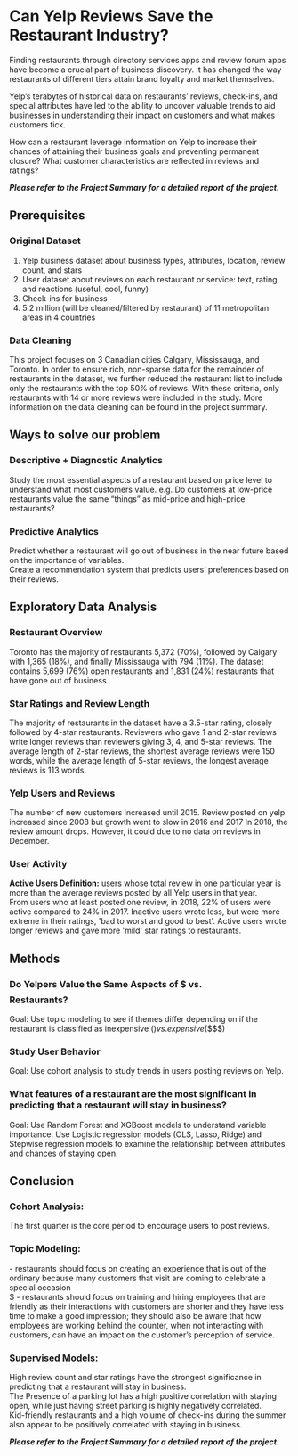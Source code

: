 # Can Yelp Reviews Save the Restaurant Industry?

Finding restaurants through directory services apps and review forum apps have become a crucial part of business discovery. It has changed the way restaurants of different tiers attain brand loyalty and market themselves.   

Yelp’s terabytes of historical data on restaurants’ reviews, check-ins, and special attributes have led to the ability to uncover valuable trends to aid businesses in understanding their impact on customers and what makes customers tick.   

How can a restaurant leverage information on Yelp to increase their chances of attaining their business goals and preventing permanent closure? What customer characteristics are reflected in reviews and ratings?

***Please refer to the Project Summary for a detailed report of the project.***

## Prerequisites

### Original Dataset
1. Yelp business dataset about business types, attributes, location,  review count, and stars 
2. User dataset about reviews on each restaurant or service: text, rating, and reactions (useful, cool, funny)
3. Check-ins for business
4. 5.2 million (will be cleaned/filtered by restaurant) of 11 metropolitan areas in 4 countries

### Data Cleaning

This project focuses on 3 Canadian cities Calgary, Mississauga, and Toronto. In order to ensure rich, non-sparse data for the remainder of restaurants in the dataset, we further reduced the restaurant list to include only the restaurants with the top 50% of reviews. With these criteria, only restaurants with 14 or more reviews were included in the study. More information on the data cleaning can be found in the project summary. 

## Ways to solve our problem
### Descriptive + Diagnostic Analytics
Study the most essential aspects of a restaurant based on price level to understand what most customers value.
e.g. Do customers at low-price restaurants value the same “things” as mid-price and high-price restaurants?

### Predictive Analytics
Predict whether a restaurant will go out of business in the near future based on the importance of variables. <br>
Create a recommendation system that predicts users’ preferences based on their reviews. 

## Exploratory Data Analysis

### Restaurant Overview
Toronto has the majority of restaurants 5,372 (70%), followed by Calgary with 1,365 (18%), and finally Mississauga with 794 (11%).
The dataset contains 5,699 (76%) open restaurants and 1,831 (24%) restaurants that have gone out of business

### Star Ratings and Review Length
The majority of restaurants in the dataset have a 3.5-star rating, closely followed by 4-star restaurants.
Reviewers who gave 1 and 2-star reviews write longer reviews than reviewers giving 3, 4, and 5-star reviews.
The average length of 2-star reviews, the shortest average reviews were 150 words, while the average length of 5-star reviews, the longest average reviews is 113 words.

### Yelp Users and Reviews
The number of new customers increased until 2015. Review posted on yelp increased since 2008 but growth went to slow in 2016 and 2017
In 2018, the review amount drops. However, it could due to no data on reviews in December.

### User Activity
**Active Users Definition:** users whose total review in one particular year is more than the average reviews posted by all Yelp users in that year. <br>
From users who at least posted one review, in 2018, 22% of users were active compared to 24% in 2017.
Inactive users wrote less, but were more extreme in their ratings, 'bad to worst and good to best'.
Active users wrote longer reviews and gave more 'mild' star ratings to restaurants. 

## Methods
### Do Yelpers Value the Same Aspects of $ vs. $$$$ Restaurants?
Goal: Use topic modeling to see if themes differ depending on if the restaurant is classified as inexpensive ($) vs. expensive ($$$$)

### Study User Behavior
Goal: Use cohort analysis to study trends in users posting reviews on Yelp.

### What features of a restaurant are the most significant in predicting that a restaurant will stay in business?
Goal: Use Random Forest and XGBoost models to understand variable importance. Use Logistic regression models (OLS, Lasso, Ridge) and Stepwise regression models to examine the relationship between attributes and chances of staying open.

## Conclusion
### Cohort Analysis:
The first quarter is the core period to encourage users to post reviews. 
### Topic Modeling:
$$$$ - restaurants should focus on creating an experience that is out of the ordinary  because many customers that visit are coming to celebrate a special occasion <br>
$ - restaurants should focus on training and hiring employees that are friendly as their interactions with customers are shorter and they have less time to make a good impression; they should also be aware that how employees are working behind the counter, when not interacting with customers, can have an impact on the customer’s perception of service. 
### Supervised Models:
High review count and star ratings have the strongest significance in predicting that a restaurant will stay in business. <br>
The Presence of a parking lot has a high positive correlation with staying open, while just having street parking is highly negatively correlated. <br>
Kid-friendly restaurants and a high volume of check-ins during the summer also appear to be positively correlated with staying in business. <br>

***Please refer to the Project Summary for a detailed report of the project.***

